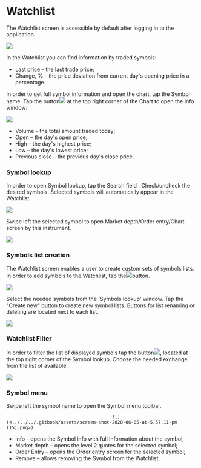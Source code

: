# Watchlist

The Watchlist screen is accessible by default after logging in to the application.

![](<../../../.gitbook/assets/11 (10).png>)

In the Watchlist you can find information by traded symbols:

* Last price – the last trade price;
* Change, % – the price deviation from current day's opening price in a percentage.

In order to get full symbol information and open the chart, tap the Symbol name. Tap the button![](../../../.gitbook/assets/2.jpg)at the top right corner of the Chart to open the Info window:

![](<../../../.gitbook/assets/2 (116).png>)

* Volume – the total amount traded today;
* Open – the day's open price;
* High – the day's highest price;
* Low – the day's lowest price;
* Previous close – the previous day's close price.

### &#xD;**Symbol lookup** 

In order to open Symbol lookup, tap the Search field. Check/uncheck the desired symbols. Selected symbols will automatically appear in the Watchlist.

![](<../../../.gitbook/assets/3 (94).png>)

Swipe left the selected symbol to open Market depth/Order entry/Chart screen by this instrument.

![](<../../../.gitbook/assets/4 (65).png>)

### **Symbols list creation**

The Watchlist screen enables a user to create custom sets of symbols lists. In order to add symbols to the Watchlist, tap the![](../../../.gitbook/assets/1-1-.png)button.

![](../../../.gitbook/assets/unnamed.png)

Select the needed symbols from the 'Symbols lookup' window. Tap the "Create new" button to create new symbol lists. Buttons for list renaming or deleting are located next to each list.

![](../../../.gitbook/assets/unnamed-2-.png)

### **Watchlist Filter** 

In order to filter the list of displayed symbols tap the button![](../../../.gitbook/assets/4-.png), located at the top right corner of the Symbol lookup. Choose the needed exchange from the list of available.

![](<../../../.gitbook/assets/5 (57).png>)

### &#xD;**Symbol menu**

Swipe left the symbol name to open the Symbol menu toolbar.

                                           ![](<../../../.gitbook/assets/screen-shot-2020-06-05-at-5.57.11-pm (15).png>)                              

* Info – opens the Symbol info with full information about the symbol;
* Market depth – opens the level 2 quotes for the selected symbol;
* Order Entry – opens the Order entry screen for the selected symbol;
* Remove – allows removing the Symbol from the Watchlist.

